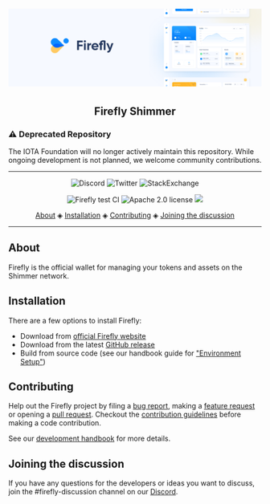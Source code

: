 <h1 align="center">
  <br>
  <a href=""><img src="header.png"></a>
</h1>

<h2 align="center">Firefly Shimmer</h2>

<div>
<h3>⚠️ Deprecated Repository</h3>
<p>The IOTA Foundation will no longer actively maintain this repository. While ongoing development is not planned, we welcome community contributions.</p>
<hr />

<p align="center">
  <a href="https://discord.iota.org/" style="text-decoration:none;"><img src="https://img.shields.io/badge/Discord-9cf.svg?logo=discord" alt="Discord"></a>
  <a href="https://x.com/iota" style="text-decoration:none;"><img src="https://img.shields.io/twitter/follow/iota" alt="Twitter"></a>  
  <a href="https://iota.stackexchange.com/" style="text-decoration:none;"><img src="https://img.shields.io/badge/StackExchange-9cf.svg?logo=stackexchange" alt="StackExchange"></a>
</p>

<p align="center">
  <a href="https://github.com/iotaledger/firefly/actions/workflows/ci.test.yml" style="text-decoration:none;"><img src="https://github.com/iotaledger/firefly/actions/workflows/ci.test.yml/badge.svg?branch=develop&event=push" alt="Firefly test CI"></a>
  <a href="https://github.com/iotaledger/firefly/blob/develop/LICENSE" style="text-decoration:none;"><img src="https://img.shields.io/badge/License-Apache%202.0-green.svg" alt="Apache 2.0 license"></a>
  <a href="https://app.fossa.com/projects/git%2Bgithub.com%2Fiotaledger%2Ffirefly?ref=badge_shield" alt="FOSSA Status"><img src="https://app.fossa.com/api/projects/git%2Bgithub.com%2Fiotaledger%2Ffirefly.svg?type=shield"/></a>
</p>

<p align="center">
  <a href="#about">About</a> ◈
  <a href="#installation">Installation</a> ◈
  <a href="#contributing">Contributing</a> ◈
  <a href="#joining-the-discussion">Joining the discussion</a> 
</p>

---

## About

Firefly is the official wallet for managing your tokens and assets on the Shimmer network.

## Installation

There are a few options to install Firefly:

-   Download from [official Firefly website](https://firefly.iota.org)
-   Download from the latest [GitHub release](https://github.com/iotaledger/firefly/releases/tag/desktop-2.0.0)
-   Build from source code (see our handbook guide for ["Environment Setup"](https://iotaledger.github.io/firefly/guides/environment-setup/))

## Contributing

Help out the Firefly project by filing a [bug report](https://github.com/iotaledger/firefly/issues/new?assignees=&labels=bug&template=bug_report.yml), making a [feature request](https://github.com/iotaledger/firefly/issues/new?assignees=&labels=feat&template=feature_request.md) or opening a [pull request](https://github.com/iotaledger/firefly/pulls/).
Checkout the [contribution guidelines](https://github.com/iotaledger/firefly/blob/develop/.github/CONTRIBUTING.md) before making a code contribution.

See our [development handbook](https://iotaledger.github.io/firefly/) for more details.

## Joining the discussion

If you have any questions for the developers or ideas you want to discuss, join the #firefly-discussion channel on our [Discord](https://discord.iota.org/).
